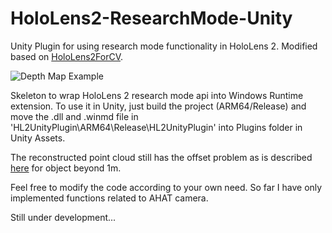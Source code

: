# HoloLens2-ResearchMode-Unity
Unity Plugin for using research mode functionality in HoloLens 2. Modified based on [HoloLens2ForCV](https://github.com/microsoft/HoloLens2ForCV).

![Depth Map Example](https://github.com/petergu684/HoloLens2-ResearchMode-Unity/blob/master/DepthMapExample.jpg)

Skeleton to wrap HoloLens 2 research mode api into Windows Runtime extension. 
To use it in Unity, just build the project (ARM64/Release) and move the .dll and .winmd file in 'HL2UnityPlugin\ARM64\Release\HL2UnityPlugin' into Plugins folder in Unity Assets.

The reconstructed point cloud still has the offset problem as is described [here](https://github.com/microsoft/HoloLens2ForCV/issues/12) for object beyond 1m.

Feel free to modify the code according to your own need. So far I have only implemented functions related to AHAT camera.

Still under development...
